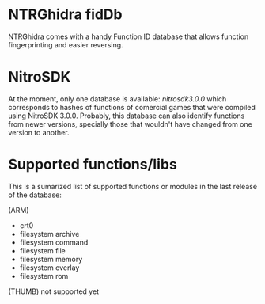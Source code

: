 # NTRGhidra fidDb

NTRGhidra comes with a handy Function ID database that allows function fingerprinting and easier reversing.

# NitroSDK

At the moment, only one database is available: _nitrosdk3.0.0_ which corresponds to hashes of functions of comercial games that were compiled using NitroSDK 3.0.0. Probably, this database can also identify functions from newer versions, specially those that wouldn't have changed from one version to another.

# Supported functions/libs

This is a sumarized list of supported functions or modules in the last release of the database:

(ARM)

* crt0
* filesystem archive 
* filesystem command
* filesystem file 
* filesystem memory
* filesystem overlay
* filesystem rom

(THUMB)
not supported yet
